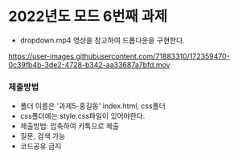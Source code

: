 # 2022년도 모드 6번째 과제
- dropdown.mp4 영상을 참고하여 드롭다운을 구현한다.

https://user-images.githubusercontent.com/71883310/172359470-0c39fb4b-3de2-4728-b342-aa33687a7bfd.mov

### 제출방법
- 폴더 이름은 '과제5-홍길동' index.html, css폴더 
- css폴더에는 style.css파일이 있어야한다.
- 제출방법: 압축하여 카톡으로 제출
- 질문, 검색 가능
- 코드공유 금지




